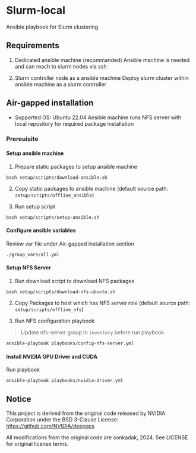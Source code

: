 # Slurm-local
Ansible playbook for Slurm clustering

## Requirements
1. Dedicated ansible machine (recommanded)
Ansible machine is needed and can reach to slurm nodes via ssh

2. Slurm controller node as a ansible machine
Deploy slurm cluster within ansible machine as a slurm controller

## Air-gapped installation
- Supported OS: Ubuntu 22.04
Ansible machine runs NFS server with local repository for required package installation

### Prereuisite
#### Setup ansible machine
1. Prepare static packages to setup ansible machine
```
bash setup/scripts/download-ansible.sh
```

2. Copy static packages to ansible machine (default source path: `setup/scripts/offline_ansible`)

3. Run setup script
```
bash setup/scripts/setup-ansible.sh
```

#### Configure ansible variables
Review var file under Air-gapped installation section
```
./group_vars/all.yml
```

#### Setup NFS Server
1. Run download script to download NFS packages
```
bash setup/scripts/download-nfs-ubuntu.sh
```

2. Copy Packages to host which has NFS server role (default source path: `setup/scripts/offline_nfs`)

3. Run NFS configuration playbook
> Update nfs-server group in `inventory` before run playbook
```
ansible-playbook playbooks/config-nfs-server.yml
```

#### Install NVIDIA GPU Driver and CUDA
Run playbook
```
ansible-playbook playbooks/nvidia-driver.yml
```

## Notice

This project is derived from the original code released by NVIDIA Corporation
under the BSD 3-Clause License:
https://github.com/NVIDIA/deepops

All modifications from the original code are sonkadak, 2024.
See LICENSE for original license terms.
